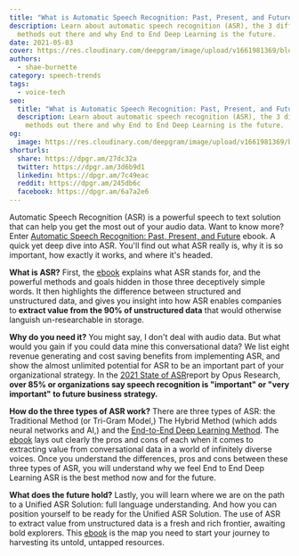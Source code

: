 ```yaml
---
title: "What is Automatic Speech Recognition: Past, Present, and Future? ebook"
description: Learn about automatic speech recognition (ASR), the 3 different
  methods out there and why End to End Deep Learning is the future.
date: 2021-05-03
cover: https://res.cloudinary.com/deepgram/image/upload/v1661981369/blog/what-is-automatic-speech-recognition-past-present-and-future-ebook/what-is-asr-ebook%402x.jpg
authors:
  - shae-burnette
category: speech-trends
tags:
  - voice-tech
seo:
  title: "What is Automatic Speech Recognition: Past, Present, and Future? ebook"
  description: Learn about automatic speech recognition (ASR), the 3 different
    methods out there and why End to End Deep Learning is the future.
og:
  image: https://res.cloudinary.com/deepgram/image/upload/v1661981369/blog/what-is-automatic-speech-recognition-past-present-and-future-ebook/what-is-asr-ebook%402x.jpg
shorturls:
  share: https://dpgr.am/27dc32a
  twitter: https://dpgr.am/3d6b9d1
  linkedin: https://dpgr.am/7c49eac
  reddit: https://dpgr.am/245db6c
  facebook: https://dpgr.am/6a7a2e6
---
```

Automatic Speech Recognition (ASR) is a powerful speech to text solution that can help you get the most out of your audio data. Want to know more? Enter [Automatic Speech Recognition: Past, Present, and Future](https://offers.deepgram.com/what-is-asr-ebook) ebook. A quick yet deep dive into ASR. You'll find out what ASR really is, why it is so important, how exactly it works, and where it's headed.

**What is ASR?** First, the [ebook](https://offers.deepgram.com/what-is-asr-ebook) explains what ASR stands for, and the powerful methods and goals hidden in those three deceptively simple words. It then highlights the difference between structured and unstructured data, and gives you insight into how ASR enables companies to **extract value from the 90% of unstructured data** that would otherwise languish un-researchable in storage.

**Why do you need it?** You might say, I don't deal with audio data.  But what would you gain if you could data mine this conversational data? We list eight revenue generating and cost saving benefits from implementing ASR, and show the almost unlimited potential for ASR to be an important part of your organizational strategy. In the [2021 State of ASR](https://deepgram.com/state-of-asr-report/)report by Opus Research, **over 85% or organizations say speech recognition is "important" or "very important" to future business strategy.**

**How do the three types of ASR work?** There are three types of ASR: the Traditional Method (or Tri-Gram Model,) The Hybrid Method (which adds neural networks and AI,) and the [End-to-End Deep Learning Method](https://f.hubspotusercontent00.net/hubfs/6890003/Whitepapers/Whitepaper%20How%20Deepgram%20Works%20-%20Aug%202020.pdf?__hstc=70535183.6e87c8bcb0b6e961cd8f3630ef1b0074.1606858477151.1609018533129.1609801437749.38&__hssc=&hsCtaTracking=60727426-f1f6-4ead-a813-3a53ba4335fe%7Cbf87d452-4ef3-49a9-8ce8-611a97830b70). The [ebook](https://offers.deepgram.com/what-is-asr-ebook) lays out clearly the pros and cons of each when it comes to extracting value from conversational data in a world of infinitely diverse voices. Once you understand the differences, pros and cons between these three types of ASR, you will understand why we feel End to End Deep Learning ASR is the best method now and for the future.

**What does the future hold?** Lastly, you will learn where we are on the path to a Unified ASR Solution: full language understanding. And how you can position yourself to be ready for the Unified ASR Solution. The use of ASR to extract value from unstructured data is a fresh and rich frontier, awaiting bold explorers. This [ebook](https://offers.deepgram.com/what-is-asr-ebook) is the map you need to start your journey to harvesting its untold, untapped resources.